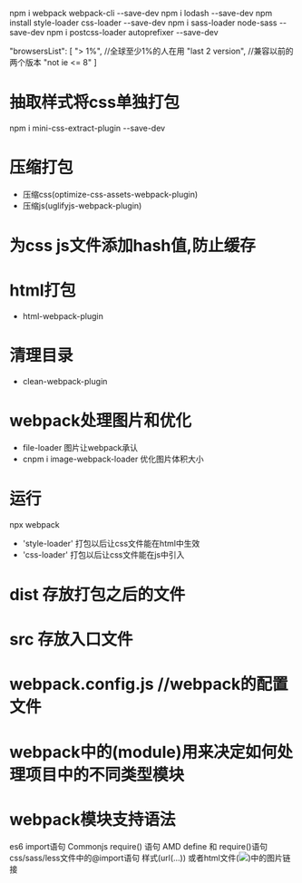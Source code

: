 npm i webpack webpack-cli --save-dev
npm i lodash --save-dev
npm install style-loader css-loader --save-dev
npm i sass-loader node-sass --save-dev
npm i postcss-loader autoprefixer --save-dev  <!-- postcss-loader给兼容性不好的css样式加前缀  autoprefixer进行浏览器的部分兼容补全-->

"browsersList": [ 
    "> 1%", //全球至少1%的人在用
    "last 2 version", //兼容以前的两个版本
    "not ie <= 8"
  ]

# 抽取样式将css单独打包
npm i mini-css-extract-plugin --save-dev

# 压缩打包
- 压缩css(optimize-css-assets-webpack-plugin)
- 压缩js(uglifyjs-webpack-plugin)

# 为css js文件添加hash值,防止缓存

# html打包
- html-webpack-plugin

# 清理目录
- clean-webpack-plugin

# webpack处理图片和优化
- file-loader 图片让webpack承认
- cnpm i image-webpack-loader 优化图片体积大小

# 运行
npx webpack

- 'style-loader' 打包以后让css文件能在html中生效
- 'css-loader' 打包以后让css文件能在js中引入

# dist 存放打包之后的文件

# src 存放入口文件

# webpack.config.js  //webpack的配置文件

# webpack中的(module)用来决定如何处理项目中的不同类型模块
# webpack模块支持语法
  es6 import语句
  Commonjs require() 语句
  AMD define 和 require()语句
  css/sass/less文件中的@import语句
  样式(url(...)) 或者html文件(<img src="...">)中的图片链接
